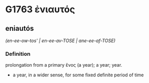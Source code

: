 # G1763 ἐνιαυτός

## eniautós

_(en-ee-ow-tos' | en-ee-av-TOSE | ane-ee-af-TOSE)_

### Definition

prolongation from a primary ἔνος (a year); a year; year.

- a year, in a wider sense, for some fixed definite period of time

